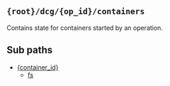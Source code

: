 ## `{root}/dcg/{op_id}/containers`

Contains state for containers started by an operation.

## Sub paths

* [{container_id}](container_id/README.md)
  * [fs](container_id/fs/README.md)
